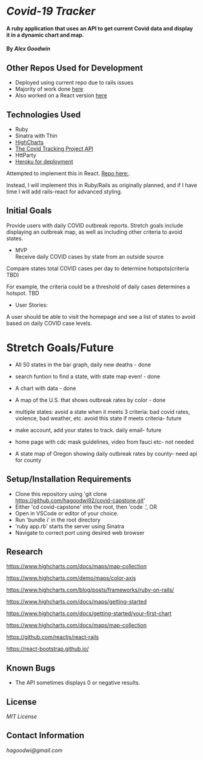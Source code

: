 # _Covid-19 Tracker_

#### A ruby application that uses an API to get current Covid data and display it in a dynamic chart and map.

#### By _**Alex Goodwin**_

## Other Repos Used for Development
* Deployed using current repo due to rails issues
* Majority of work done [here](https://github.com/hagoodwi92/covid-19-capstone)
* Also worked on a React version [here](https://github.com/hagoodwi92/covid-19-tracker-react)

## Technologies Used

* Ruby
* Sinatra with Thin
* [HighCharts](https://www.highcharts.com/)
* [The Covid Tracking Project API](https://covidtracking.com/data/api)
* HttParty
* [Heroku for deployment](https://infinite-beyond-85616.herokuapp.com/chart)

Attempted to implement this in React. [Repo here:](https://github.com/hagoodwi92/covid-19-tracker-react). 

Instead, I will implement this in Ruby/Rails as originally planned, and if I have time I will add rails-react for advanced styling. 

## Initial Goals

Provide users with daily COVID outbreak reports. Stretch goals include displaying an outbreak map, as well as including other criteria to avoid states.

* MVP  
Receive daily COVID cases by state from an outside source

Compare states total COVID cases per day to determine hotspots(criteria TBD)

For example, the criteria could be a threshold of daily cases determines a hotspot. TBD

* User Stories:

A user should be able to visit the homepage and see a list of states to avoid based on daily COVID case levels. 

# Stretch Goals/Future

* All 50 states in the bar graph, daily new deaths - done

* search funtion to find a state, with state map even! - done

* A chart with data - done 

* A map of the U.S. that shows outbreak rates by color - done

* multiple states: avoid a state when it meets 3 criteria: bad covid rates, violence, bad weather, etc. avoid this state if meets criteria- future

* make account, add your states to track. daily email- future

* home page with cdc mask guidelines, video from fauci etc- not needed

* A state map of Oregon showing daily outbreak rates by county- need api for county


## Setup/Installation Requirements

* Clone this repository using 'git clone <https://github.com/hagoodwi92/covid-capstone.git>'
* Either 'cd covid-capstone' into the root, then 'code .', OR
* Open in VSCode or editor of your choice.
* Run 'bundle i' in the root directory
* 'ruby app.rb' starts the server using Sinatra
* Navigate to correct port using desired web browser



## Research

https://www.highcharts.com/docs/maps/map-collection

https://www.highcharts.com/demo/maps/color-axis

https://www.highcharts.com/blog/posts/frameworks/ruby-on-rails/

https://www.highcharts.com/docs/maps/getting-started

https://www.highcharts.com/docs/getting-started/your-first-chart

https://www.highcharts.com/docs/maps/map-collection

https://github.com/reactjs/react-rails

https://react-bootstrap.github.io/

## Known Bugs

* The API sometimes displays 0 or negative results. 


## License

_MIT License_

## Contact Information

_hagoodwi@gmail.com_